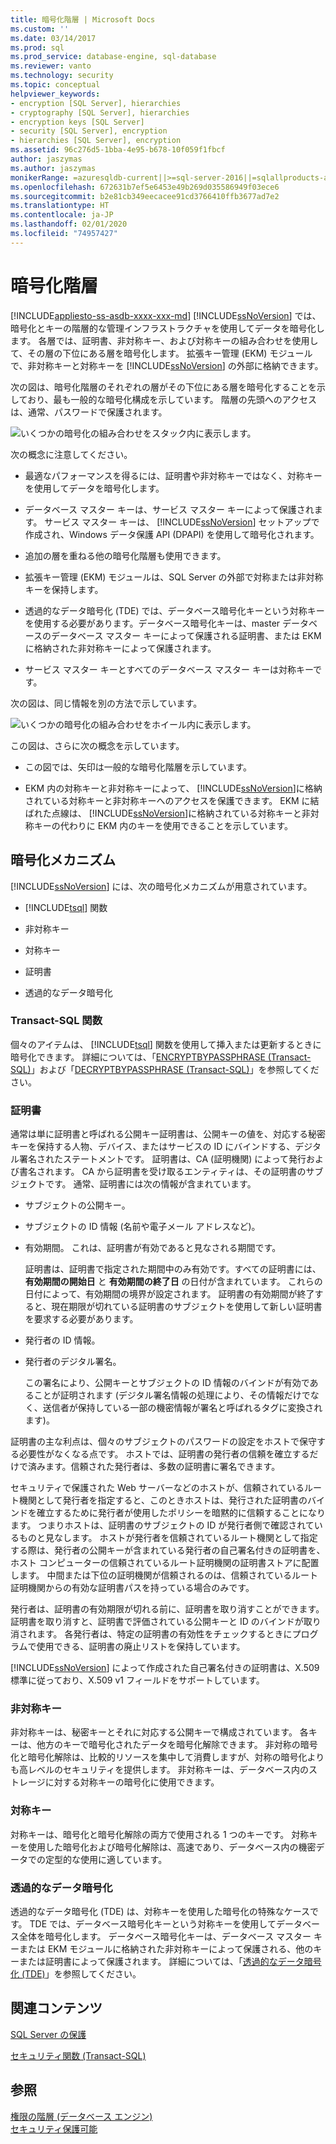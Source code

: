 ```yaml
---
title: 暗号化階層 | Microsoft Docs
ms.custom: ''
ms.date: 03/14/2017
ms.prod: sql
ms.prod_service: database-engine, sql-database
ms.reviewer: vanto
ms.technology: security
ms.topic: conceptual
helpviewer_keywords:
- encryption [SQL Server], hierarchies
- cryptography [SQL Server], hierarchies
- encryption keys [SQL Server]
- security [SQL Server], encryption
- hierarchies [SQL Server], encryption
ms.assetid: 96c276d5-1bba-4e95-b678-10f059f1fbcf
author: jaszymas
ms.author: jaszymas
monikerRange: =azuresqldb-current||>=sql-server-2016||=sqlallproducts-allversions||>=sql-server-linux-2017||=azuresqldb-mi-current
ms.openlocfilehash: 672631b7ef5e6453e49b269d035586949f03ece6
ms.sourcegitcommit: b2e81cb349eecacee91cd3766410ffb3677ad7e2
ms.translationtype: HT
ms.contentlocale: ja-JP
ms.lasthandoff: 02/01/2020
ms.locfileid: "74957427"
---
```

# <a name="encryption-hierarchy"></a>暗号化階層
[!INCLUDE[appliesto-ss-asdb-xxxx-xxx-md](../../../includes/appliesto-ss-asdb-xxxx-xxx-md.md)]
  [!INCLUDE[ssNoVersion](../../../includes/ssnoversion-md.md)] では、暗号化とキーの階層的な管理インフラストラクチャを使用してデータを暗号化します。 各層では、証明書、非対称キー、および対称キーの組み合わせを使用して、その層の下位にある層を暗号化します。 拡張キー管理 (EKM) モジュールで、非対称キーと対称キーを [!INCLUDE[ssNoVersion](../../../includes/ssnoversion-md.md)] の外部に格納できます。  
  
 次の図は、暗号化階層のそれぞれの層がその下位にある層を暗号化することを示しており、最も一般的な暗号化構成を示しています。 階層の先頭へのアクセスは、通常、パスワードで保護されます。  
  
 ![いくつかの暗号化の組み合わせをスタック内に表示します。](../../../relational-databases/security/encryption/media/encryption-hierarchy-stack.gif "いくつかの暗号化の組み合わせをスタック内に表示します。")  
  
 次の概念に注意してください。  
  
-   最適なパフォーマンスを得るには、証明書や非対称キーではなく、対称キーを使用してデータを暗号化します。  
  
-   データベース マスター キーは、サービス マスター キーによって保護されます。 サービス マスター キーは、 [!INCLUDE[ssNoVersion](../../../includes/ssnoversion-md.md)] セットアップで作成され、Windows データ保護 API (DPAPI) を使用して暗号化されます。  
  
-   追加の層を重ねる他の暗号化階層も使用できます。  
  
-   拡張キー管理 (EKM) モジュールは、SQL Server の外部で対称または非対称キーを保持します。  
  
-   透過的なデータ暗号化 (TDE) では、データベース暗号化キーという対称キーを使用する必要があります。データベース暗号化キーは、master データベースのデータベース マスター キーによって保護される証明書、または EKM に格納された非対称キーによって保護されます。  
  
-   サービス マスター キーとすべてのデータベース マスター キーは対称キーです。  
  
 次の図は、同じ情報を別の方法で示しています。  
  
 ![いくつかの暗号化の組み合わせをホイール内に表示します。](../../../relational-databases/security/encryption/media/encryption-hierarchy-wheel.gif "いくつかの暗号化の組み合わせをホイール内に表示します。")  
  
 この図は、さらに次の概念を示しています。  
  
-   この図では、矢印は一般的な暗号化階層を示しています。  
  
-   EKM 内の対称キーと非対称キーによって、 [!INCLUDE[ssNoVersion](../../../includes/ssnoversion-md.md)]に格納されている対称キーと非対称キーへのアクセスを保護できます。 EKM に結ばれた点線は、 [!INCLUDE[ssNoVersion](../../../includes/ssnoversion-md.md)]に格納されている対称キーと非対称キーの代わりに EKM 内のキーを使用できることを示しています。  
  
## <a name="encryption-mechanisms"></a>暗号化メカニズム  
 [!INCLUDE[ssNoVersion](../../../includes/ssnoversion-md.md)] には、次の暗号化メカニズムが用意されています。  
  
-   [!INCLUDE[tsql](../../../includes/tsql-md.md)] 関数  
  
-   非対称キー  
  
-   対称キー  
  
-   証明書  
  
-   透過的なデータ暗号化  
  
### <a name="transact-sql-functions"></a>Transact-SQL 関数  
 個々のアイテムは、 [!INCLUDE[tsql](../../../includes/tsql-md.md)] 関数を使用して挿入または更新するときに暗号化できます。 詳細については、「[ENCRYPTBYPASSPHRASE &#40;Transact-SQL&#41;](../../../t-sql/functions/encryptbypassphrase-transact-sql.md)」および「[DECRYPTBYPASSPHRASE &#40;Transact-SQL&#41;](../../../t-sql/functions/decryptbypassphrase-transact-sql.md)」を参照してください。  
  
### <a name="certificates"></a>証明書  
 通常は単に証明書と呼ばれる公開キー証明書は、公開キーの値を、対応する秘密キーを保持する人物、デバイス、またはサービスの ID にバインドする、デジタル署名されたステートメントです。 証明書は、CA (証明機関) によって発行および書名されます。 CA から証明書を受け取るエンティティは、その証明書のサブジェクトです。 通常、証明書には次の情報が含まれています。  
  
-   サブジェクトの公開キー。  
  
-   サブジェクトの ID 情報 (名前や電子メール アドレスなど)。  
  
-   有効期間。 これは、証明書が有効であると見なされる期間です。  
  
     証明書は、証明書で指定された期間中のみ有効です。すべての証明書には、 **有効期間の開始日** と **有効期間の終了日** の日付が含まれています。 これらの日付によって、有効期間の境界が設定されます。 証明書の有効期間が終了すると、現在期限が切れている証明書のサブジェクトを使用して新しい証明書を要求する必要があります。  
  
-   発行者の ID 情報。  
  
-   発行者のデジタル署名。  
  
     この署名により、公開キーとサブジェクトの ID 情報のバインドが有効であることが証明されます (デジタル署名情報の処理により、その情報だけでなく、送信者が保持している一部の機密情報が署名と呼ばれるタグに変換されます)。  
  
 証明書の主な利点は、個々のサブジェクトのパスワードの設定をホストで保守する必要性がなくなる点です。 ホストでは、証明書の発行者の信頼を確立するだけで済みます。信頼された発行者は、多数の証明書に署名できます。  
  
 セキュリティで保護された Web サーバーなどのホストが、信頼されているルート機関として発行者を指定すると、このときホストは、発行された証明書のバインドを確立するために発行者が使用したポリシーを暗黙的に信頼することになります。 つまりホストは、証明書のサブジェクトの ID が発行者側で確認されているものと見なします。 ホストが発行者を信頼されているルート機関として指定する際は、発行者の公開キーが含まれている発行者の自己署名付きの証明書を、ホスト コンピューターの信頼されているルート証明機関の証明書ストアに配置します。 中間または下位の証明機関が信頼されるのは、信頼されているルート証明機関からの有効な証明書パスを持っている場合のみです。  
  
 発行者は、証明書の有効期限が切れる前に、証明書を取り消すことができます。 証明書を取り消すと、証明書で評価されている公開キーと ID のバインドが取り消されます。 各発行者は、特定の証明書の有効性をチェックするときにプログラムで使用できる、証明書の廃止リストを保持しています。  
  
 [!INCLUDE[ssNoVersion](../../../includes/ssnoversion-md.md)] によって作成された自己署名付きの証明書は、X.509 標準に従っており、X.509 v1 フィールドをサポートしています。  
  
### <a name="asymmetric-keys"></a>非対称キー  
 非対称キーは、秘密キーとそれに対応する公開キーで構成されています。 各キーは、他方のキーで暗号化されたデータを暗号化解除できます。 非対称の暗号化と暗号化解除は、比較的リソースを集中して消費しますが、対称の暗号化よりも高レベルのセキュリティを提供します。 非対称キーは、データベース内のストレージに対する対称キーの暗号化に使用できます。  
  
### <a name="symmetric-keys"></a>対称キー  
 対称キーは、暗号化と暗号化解除の両方で使用される 1 つのキーです。 対称キーを使用した暗号化および暗号化解除は、高速であり、データベース内の機密データでの定型的な使用に適しています。  
  
### <a name="transparent-data-encryption"></a>透過的なデータ暗号化  
 透過的なデータ暗号化 (TDE) は、対称キーを使用した暗号化の特殊なケースです。 TDE では、データベース暗号化キーという対称キーを使用してデータベース全体を暗号化します。 データベース暗号化キーは、データベース マスター キーまたは EKM モジュールに格納された非対称キーによって保護される、他のキーまたは証明書によって保護されます。 詳細については、「[透過的なデータ暗号化 &#40;TDE&#41;](../../../relational-databases/security/encryption/transparent-data-encryption.md)」を参照してください。  
  
## <a name="related-content"></a>関連コンテンツ  
 [SQL Server の保護](../../../relational-databases/security/securing-sql-server.md)  
  
 [セキュリティ関数 &#40;Transact-SQL&#41;](../../../t-sql/functions/security-functions-transact-sql.md)  
  
## <a name="see-also"></a>参照  
 [権限の階層 &#40;データベース エンジン&#41;](../../../relational-databases/security/permissions-hierarchy-database-engine.md)   
 [セキュリティ保護可能](../../../relational-databases/security/securables.md)  
  
  
